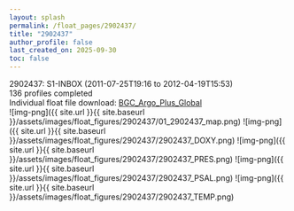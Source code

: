 ```yaml
---
layout: splash
permalink: /float_pages/2902437/
title: "2902437"
author_profile: false
last_created_on: 2025-09-30
toc: false
---
```

 
2902437: S1-INBOX (2011-07-25T19:16 to 2012-04-19T15:53)\
136 profiles completed\
Individual float file download: [BGC_Argo_Plus_Global](https://ftp.soest.hawaii.edu/bgc_argo_plus/Individual_Floats/outliers_removed/2902437_Sprof_processed.nc)\
![img-png]({{ site.url }}{{ site.baseurl }}/assets/images/float_figures/2902437/01_2902437_map.png)
![img-png]({{ site.url }}{{ site.baseurl }}/assets/images/float_figures/2902437/2902437_DOXY.png)
![img-png]({{ site.url }}{{ site.baseurl }}/assets/images/float_figures/2902437/2902437_PRES.png)
![img-png]({{ site.url }}{{ site.baseurl }}/assets/images/float_figures/2902437/2902437_PSAL.png)
![img-png]({{ site.url }}{{ site.baseurl }}/assets/images/float_figures/2902437/2902437_TEMP.png)
